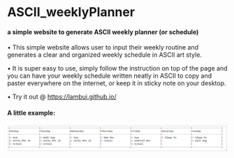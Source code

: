 # ASCII_weeklyPlanner
#### a simple website to generate ASCII weekly planner (or schedule)

• This simple website allows user to input their weekly routine and generates a clear and organized weekly schedule in ASCII art style.

• It is super easy to use, simply follow the instruction on top of the page and you can have your weekly schedule written neatly in ASCII to copy and paster everywhere on the internet, or keep it in sticky note on your desktop.

• Try it out @ https://lambui.github.io/

#### A little example:
![Alt text](/review.png?raw=true "Review")
